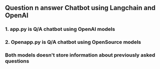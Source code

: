 ## Question n answer Chatbot using Langchain and OpenAI
### 1. app.py is Q/A chatbot using OpenAI models
### 2. Openapp.py is Q/A chatbot using OpenSource models
### Both models doesn't store information about previously asked questions